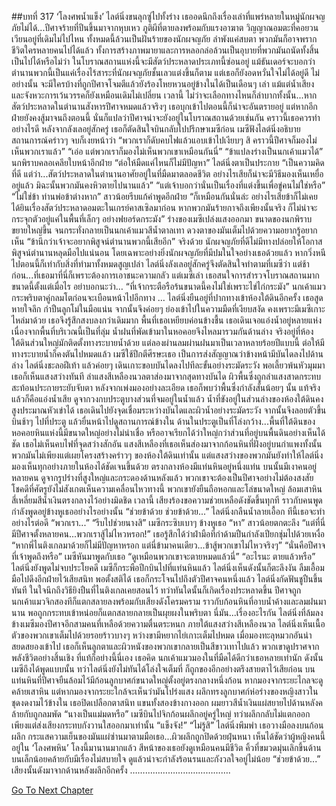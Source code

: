 ##บทที่ 317 ‘โลงศพน้ำแข็ง’
ไลต์นิ่งขนลุกซู่ไปทั้งร่าง
เธออดนึกถึงเรื่องเล่าที่แพร่หลายในหมู่นักผจญภัยไม่ได้...ปีศาจร้ายที่ปีนขึ้นมาจากหุบเหว ภูติผีที่ตายลงพร้อมกับแรงอาฆาต วิญญาณอมตะที่คอยวนเวียนอยู่ที่เดิมไม่ไปไหน ทั้งหมดนี้ล้วนเป็นฝันร้ายของนักผจญภัย ลำพังแค่สบตา พวกมันก็อาจพรากชีวิตใครหลายคนไปได้แล้ว ทั้งการสร้างภาพมายาและการหลอกล่อล้วนเป็นอุบายที่พวกมันถนัดทั้งสิ้น เป็นไปได้หรือไม่ว่า ในโบราณสถานแห่งนี้จะมีสัตว์ประหลาดประเภทนี้ซ่อนอยู่
แม้ธันเดอร์จะบอกว่าตำนานพวกนี้เป็นแค่เรื่องไร้สาระที่นักผจญภัยชั้นเลวแต่งขึ้นก็ตาม แต่เธอก็ยังอดหวั่นใจไม่ได้อยู่ดี ไม่อย่างนั้น จะมีใครบ้างที่ถูกปีศาจโจมตีแล้วยังร้องโหยหวนอยู่ข้างในได้เป็นเดือนๆ เล่า แม้แต่น้ำเสียงและจังหวะการเว้นวรรคก็ยังเหมือนเดิมไม่เปลี่ยน
เวลานี้ ไม่ว่าจะเลือกทางไหนก็ลำบากทั้งนั้น...หากสัตว์ประหลาดในตำนานสังหารปีศาจหมดแล้วจริงๆ เธอบุกเข้าไปตอนนี้ก็น่าจะอันตรายอยู่ แต่หากอีกฝ่ายยังคงสู้มาจนถึงตอนนี้ นั่นก็แปลว่าปีศาจน่าจะยังอยู่ในโบราณสถานด้วยเช่นกัน คราวนี้เธอควรทำอย่างไรดี
หลังจากลังเลอยู่สักครู่ เธอก็ตัดสินใจบินกลับไปปรึกษาเมซีก่อน
เมซีฟังไลต์นิ่งอธิบายสถานการณ์คร่าวๆ จบก็เงยหน้าว่า “พวกเราก็ดับคบไฟแล้วแอบเข้าไปเงียบๆ สิ คราวนี้ปีศาจก็มองไม่เห็นพวกเราแล้ว”
“เอ่อ แต่พวกเราก็มองไม่เห็นพวกเขาเหมือนกันนี่”
“ข้าแปลงร่างเป็นนกเค้าแมวได้” นกพิราบคลอเคลียใบหน้าอีกฝ่าย “ต่อให้มืดแค่ไหนก็ไม่มีปัญหา”
ไลต์นิ่งตาเป็นประกาย “เป็นความคิดที่ดี แต่ว่า...สัตว์ประหลาดในตำนานอาศัยอยู่ในที่มืดมาตลอดชีวิต อย่างไรเสียก็น่าจะมีวิธีมองเห็นเหยื่ออยู่แล้ว มิฉะนั้นพวกมันคงหิวตายไปนานแล้ว”
“แต่เจ้าบอกว่านั่นเป็นเรื่องที่แต่งขึ้นเพื่อขู่คนไม่ใช่หรือ”
“ไม่ใช่ข้า ท่านพ่อข้าต่างหาก” สาวน้อยรีบแก้คำพูดอีกฝ่าย
“ก็เหมือนกันนั่นล่ะ อย่างไรเสียข้าก็ไม่เคยได้ยินเรื่องสัตว์ประหลาดอมตะในเกรย์คาสเซิลมาก่อน หากพวกมันร้ายกาจถึงเพียงนั้นจริง ก็ไม่น่าจะกระจุกตัวอยู่แค่ในพื้นที่เล็กๆ อย่างฟยอร์ดกระมัง” ร่างของเมซีเปล่งแสงออกมา ขนาดของนกพิราบขยายใหญ่ขึ้น จนกระทั่งกลายเป็นนกเค้าแมวสีน้ำตาลเทา ดวงตาของมันเต็มไปด้วยความอยากรู้อยากเห็น “ข้านึกว่าเจ้าจะอยากพิสูจน์ตำนานพวกนี้เสียอีก”
จริงด้วย นักผจญภัยที่ดีไม่มีทางปล่อยให้โอกาสพิสูจน์ตำนานหลุดมือไปแน่นอน โดยเฉพาะอย่างยิ่งนักผจญภัยที่มีปมในใจอย่างเธอด้วยแล้ว หากวิ่งหนีไปตอนนี้ก็เท่ากับสิ่งที่ทำมาทั้งหมดสูญเปล่า ไลต์นิ่งลังเลอยู่สักครู่จึงตัดสินใจทำตามที่เมซีว่า
แต่ช้าก่อน...ที่เธอมาที่นี่ก็เพราะต้องการเอาชนะความกลัว แต่เมซีเล่า เธอสนใจการสำรวจโบราณสถานมากขนาดนี้ตั้งแต่เมื่อไร อย่าบอกนะว่า…
“ที่เจ้ากระตือรือร้นขนาดนี้คงไม่ใช่เพราะไข่ไก่กระมัง”
นกเค้าแมวกระพริบตาคู่กลมโตก่อนจะเบือนหน้าไปอีกทาง
…
ไลต์นิ่งยืนอยู่ที่ปากทางเข้าห้องใต้ดินอีกครั้ง เธอสูดหายใจลึก กำปืนลูกโม่ในมือแน่น จากนั้นจึงค่อยๆ ย่องเข้าไปในความมืดที่เงียบสงัด
คงเพราะมีเมซีเกาะไหล่มาด้วย เธอจึงรู้สึกสงบลงกว่าเดิมมาก
พื้นที่เธอเหยียบค่อนข้างชื้น เธอเดินเจอแอ่งน้ำอยู่หลายแห่ง เนื่องจากพื้นที่บริเวณนี้เป็นที่ลุ่ม น้ำฝนที่พัดเข้ามาในหอคอยจึงไหลมารวมกันด้านล่าง จริงอยู่ที่ห้องใต้ดินส่วนใหญ่มักติดตั้งทางระบายน้ำด้วย แต่ลองผ่านลมผ่านฝนมาเป็นเวลาหลายร้อยปีแบบนี้ ต่อให้มีทางระบายน้ำก็คงตันไปหมดแล้ว
เมซีใช้ปีกตีศีรษะเธอ เป็นการส่งสัญญาณว่าข้างหน้ามีบันไดลงไปด้านล่าง
ไลต์นิ่งชะลอฝีเท้า แล้วค่อยๆ เดินเกาะขอบบันไดลงไปทีละขั้นอย่างระมัดระวัง พอเลี้ยวพ้นหัวมุมมา เธอก็เห็นแสงสว่างทันที
ลำแสงสีเหลืองนวลตาส่องมาจากสุดทางบันได ผิวพื้นซึ่งถูกลำแสงสาดกระทบสะท้อนประกายระยับจับตา
หลังจากเพ่งมองอย่างละเอียด เธอก็พบว่าพื้นซึ่งกำลังสั่นน้อยๆ นั้น แท้จริงแล้วก็คือแอ่งน้ำเสีย ดูจากวงกบประตูบางส่วนที่จมอยู่ในน้ำแล้ว น้ำที่ขังอยู่ในส่วนล่างของห้องใต้ดินคงสูงประมาณหัวเข่าได้
เธอเดินไปยังจุดเชื่อมระหว่างบันไดและผิวน้ำอย่างระมัดระวัง จากนั้นจึงลอยตัวขึ้นบินช้าๆ ไปที่ประตู แล้วยื่นหน้าไปดูสถานการณ์ข้างใน
ด้านในประตูเป็นที่โล่งกว้าง...พื้นที่ใต้ดินของหอคอยหินแห่งนี้มีขนาดใหญ่อย่างไม่น่าเชื่อ หรืออาจเรียกได้ว่าใหญ่กว่าส่วนที่อยู่บนพื้นดินอย่างเห็นได้ชัด เธอไม่เห็นคบไฟที่จุดสว่างสักอัน แสงสีเหลืองที่เธอเห็นส่องมาจากก้อนหินที่ฝังอยู่บนกำแพงทั้งนั้น พวกมันไม่เพียงแต่เผยโครงสร้างคร่าวๆ ของห้องใต้ดินเท่านั้น แต่แสงสว่างของพวกมันยังทำให้ไลต์นิ่งมองเห็นทุกอย่างภายในห้องได้ชัดเจนขึ้นด้วย
ตรงกลางห้องมีแท่นหินอยู่หนึ่งแท่น บนนั้นมีเงาคนอยู่หลายคน ดูจากรูปร่างที่สูงใหญ่และกระดองด้านหลังแล้ว พวกเขาจะต้องเป็นปีศาจอย่างไม่ต้องสงสัย โชคดีที่ศัตรูยังไม่สังเกตเห็นความเคลื่อนไหวทางนี้ พวกเขายังยืนถือหอกและโล่ขนาดใหญ่ ล้อมเสาหินสี่เหลี่ยมสีน้ำเงินตรงกลางไว้อย่างมิดชิด
เวลานี้ เสียงร้องขอความช่วยเหลือดังชัดขึ้นทุกที ราวกับคนพูดกำลังพูดอยู่ข้างหูเธออย่างไรอย่างนั้น
“ช่วยข้าด้วย ช่วยข้าด้วย...”
ไลต์นิ่งกลืนน้ำลายเอื้อก ทีนี้เธอจะทำอย่างไรต่อดี
“พวกเรา...”
“รีบไปช่วยนางสิ” เมซีกระซิบเบาๆ ข้างหูเธอ
“หา” สาวน้อยตกตะลึง “แต่ที่นี่มีปีศาจตั้งหลายคน...พวกเราสู้ไม่ไหวหรอก!” เธอรู้สึกได้ว่าฝ่ามือที่กำด้ามปืนกำลังเปียกชุ่มไปด้วยเหงื่อ “หากพี่ไนติงเกลมาด้วยก็ไม่มีปัญหาหรอก แต่นี่ข้ามาคนเดียว...ข้าสู้พวกเขาไม่ไหวจริงๆ”
“นั่นคือปีศาจที่เจ้าพูดถึงหรือ” เมซีหันมาพูดกับเธอ “ดูเหมือนพวกเขาจะตายหมดแล้วนี่”
“อะไรนะ ตายแล้วหรือ”
ไลต์นิ่งยังพูดไม่จบประโยคดี เมซีก็กระพือปีกบินไปที่แท่นหินแล้ว ไลต์นิ่งเห็นดังนั้นก็ตะลึงงัน ลืมเอื้อมมือไปดึงอีกฝ่ายไว้เสียสนิท พอตั้งสติได้ เธอก็กระโจนไปถึงตัวปีศาจคนหนึ่งแล้ว ไลต์นิ่งกัดฟันชูปืนขึ้นทันที ในใจนึกถึงวิธียิงปืนที่ไนติงเกลเคยสอนไว้
ทว่าทันใดนั้นก็เกิดเรื่องประหลาดขึ้น ปีศาจถูกนกเค้าแมวจิกสองทีก็แตกสลายลงพร้อมกับเสียงดังโครมคราม ราวกับก้อนหินที่อาบน้ำค้างและลมฝนมานาน พอถูกกระทบเข้าหน่อยก็แตกสลายกลายเป็นผุยผงในพริบตา
นี่มัน...เรื่องอะไรกัน ไลต์นิ่งที่ล้มลงข้างเมซีมองปีศาจอีกสามคนที่เหลือด้วยความตื่นตระหนก
ภายใต้แสงสว่างสีเหลืองนวล ไลต์นิ่งเห็นเนื้อตัวของพวกเขาเต็มไปด้วยรอยร้าวบางๆ หว่างขามีหยากไย่เกาะเต็มไปหมด เมื่อมองทะลุหมวกอันน่าสยดสยองเข้าไป เธอก็เห็นลูกตาและผิวหนังของพวกเขากลายเป็นสีขาวเทาไปแล้ว พวกเขาดูปราศจากพลังชีวิตอย่างสิ้นเชิง ที่แท้ก็อย่างนี้นี่เอง เธอคิด นกเค้าแมวมองในที่มืดได้ดีกว่าเธอหลายเท่านัก ดังนั้นเมซีถึงได้พูดแบบนั้น
ทว่าไลต์นิ่งยังไม่ทันได้โล่งใจเต็มที่ ก็ถูกของอีกอย่างตรึงสายตาไว้เสียก่อน
บนแท่นหินที่ปีศาจยืนล้อมไว้มีก้อนลูกบาศก์ขนาดใหญ่ตั้งอยู่ตรงกลางหนึ่งก้อน หากมองจากระยะไกลจะดูคล้ายเสาหิน แต่หากมองจากระยะใกล้จะเห็นว่ามันโปร่งแสง ผลึกทรงลูกบาศก์ห่อร่างของหญิงสาวในชุดงดงามไว้ข้างใน เธอปิดเปลือกตาสนิท แขนทั้งสองข้างกางออก ผมยาวสีน้ำเงินแผ่สยายไปด้านหลังคล้ายกับถูกลมพัด
“นางเป็นแม่มดหรือ” เมซีบินไปจิกก้อนผลึกอยู่ครู่ใหญ่ ทว่าผลึกกลับไม่แตกออก เพียงแต่ส่งเสียงกระทบกังวานใสออกมาเท่านั้น “แข็งจัง!”
“ไม่รู้สิ” ไลต์นิ่งพึมพำ เธอวางมือลงบนก้อนผลึก กระแสความเย็นของมันแผ่ซ่านมาตามมือเธอ...ผิวผลึกถูกปิดด้วยฝุ่นหนา เห็นได้ชัดว่าผู้หญิงคนนี้อยู่ใน ‘โลงศพหิน’ โลงนี้มานานมากแล้ว สีหน้าของเธอยังดูเหมือนคนมีชีวิต คิ้วที่ขมวดมุ่นเลิกขึ้นด้านบนเล็กน้อยคล้ายกับมีเรื่องไม่สบายใจ ดูแล้วน่าจะกำลังร้อนรนและกังวลใจอยู่ไม่น้อย
“ช่วยข้าด้วย...”
เสียงนั้นดังมาจากด้านหลังผลึกอีกครั้ง
………………………………….


[Go To Next Chapter]( ./230.md)